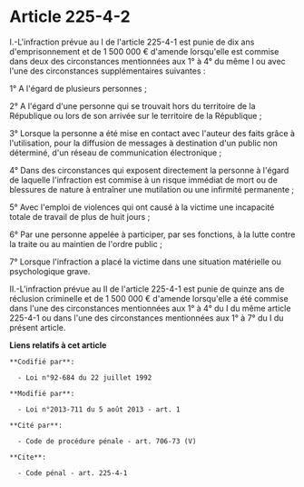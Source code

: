 # Article 225-4-2

I.-L'infraction prévue au I de l'article 225-4-1 est punie de dix ans d'emprisonnement et de 1 500 000 € d'amende lorsqu'elle
est commise dans deux des circonstances mentionnées aux 1° à 4° du même I ou avec l'une des circonstances supplémentaires
suivantes : 

1° A l'égard de plusieurs personnes ; 

2° A l'égard d'une personne qui se trouvait hors du territoire de la République ou lors de son arrivée sur le territoire de
la République ; 

3° Lorsque la personne a été mise en contact avec l'auteur des faits grâce à l'utilisation, pour la diffusion de messages à
destination d'un public non déterminé, d'un réseau de communication électronique ; 

4° Dans des circonstances qui exposent directement la personne à l'égard de laquelle l'infraction est commise à un risque
immédiat de mort ou de blessures de nature à entraîner une mutilation ou une infirmité permanente ; 

5° Avec l'emploi de violences qui ont causé à la victime une incapacité totale de travail de plus de huit jours ; 

6° Par une personne appelée à participer, par ses fonctions, à la lutte contre la traite ou au maintien de l'ordre public ; 

7° Lorsque l'infraction a placé la victime dans une situation matérielle ou psychologique grave. 

II.-L'infraction prévue au II de l'article 225-4-1 est punie de quinze ans de réclusion criminelle et de 1 500 000 € d'amende
lorsqu'elle a été commise dans l'une des circonstances mentionnées aux 1° à 4° du I du même article 225-4-1 ou dans l'une des
circonstances mentionnées aux 1° à 7° du I du présent article.

**Liens relatifs à cet article**

	**Codifié par**:

	  - Loi n°92-684 du 22 juillet 1992

	**Modifié par**:

	  - Loi n°2013-711 du 5 août 2013 - art. 1

	**Cité par**:

	  - Code de procédure pénale - art. 706-73 (V)

	**Cite**:

	  - Code pénal - art. 225-4-1
